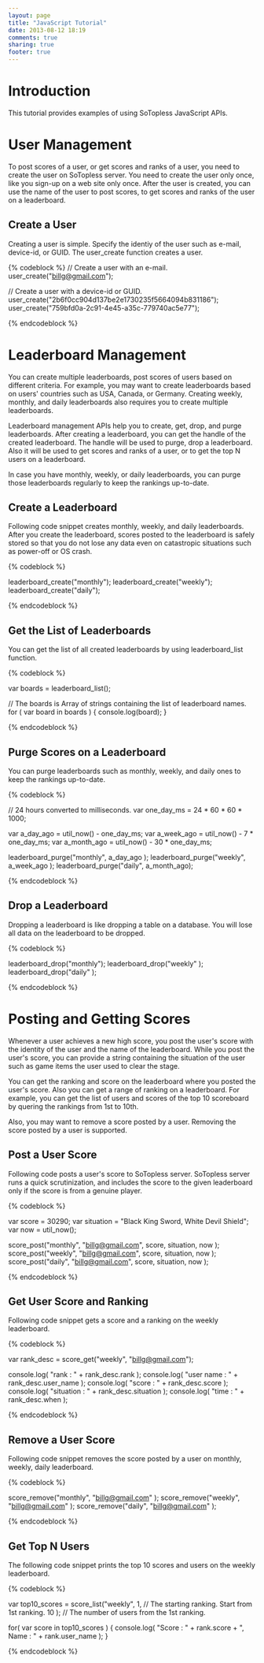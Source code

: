 ```yaml
---
layout: page
title: "JavaScript Tutorial"
date: 2013-08-12 18:19
comments: true
sharing: true
footer: true
---
```


Introduction
============
This tutorial provides examples of using SoTopless JavaScript APIs.

User Management
===============
To post scores of a user, or get scores and ranks of a user, you need to create the user on SoTopless server. You need to create the user only once, like you sign-up on a web site only once.
After the user is created, you can use the name of the user to post scores, to get scores and ranks of the user on a leaderboard.

Create a User
-------------
Creating a user is simple. Specify the identiy of the user such as e-mail, device-id, or GUID. The user_create function creates a user.

{% codeblock %}
// Create a user with an e-mail. 
user_create("billg@gmail.com");

// Create a user with a device-id or GUID.
user_create("2b6f0cc904d137be2e1730235f5664094b831186"); 
user_create("759bfd0a-2c91-4e45-a35c-779740ac5e77");  

{% endcodeblock %}

Leaderboard Management
======================
You can create multiple leaderboards, post scores of users based on different criteria. For example, you may want to create leaderboards based on users' countries such as USA, Canada, or Germany. Creating weekly, monthly, and daily leaderboards also requires you to create multiple leaderboards.

Leaderboard management APIs help you to create, get, drop, and purge leaderboards. After creating a leaderboard, you can get the handle of the created leaderboard. The handle will be used to purge, drop a leaderboard. Also it will be used to get scores and ranks of a user, or to get the top N users on a leaderboard.

In case you have monthly, weekly, or daily leaderboards, you can purge those leaderboards regularly to keep the rankings up-to-date. 

Create a Leaderboard
--------------------
Following code snippet creates monthly, weekly, and daily leaderboards. After you create the leaderboard, scores posted to the leaderboard is safely stored so that you do not lose any data even on catastropic situations such as power-off or OS crash.

{% codeblock %}

leaderboard_create("monthly");
leaderboard_create("weekly");
leaderboard_create("daily");

{% endcodeblock %}

Get the List of Leaderboards
----------------------------
You can get the list of all created leaderboards by using leaderboard_list function.

{% codeblock %}

var boards = leaderboard_list();

// The boards is Array of strings containing the list of leaderboard names.
for ( var board in boards ) {
    console.log(board);
}

{% endcodeblock %}

Purge Scores on a Leaderboard
-----------------------------
You can purge leaderboards such as monthly, weekly, and daily ones to keep the rankings up-to-date.

{% codeblock %}

// 24 hours converted to milliseconds.
var one_day_ms = 24 * 60 * 60 * 1000;

var a_day_ago   = util_now() - one_day_ms;
var a_week_ago  = util_now() - 7 * one_day_ms;
var a_month_ago = util_now() - 30 * one_day_ms;

leaderboard_purge("monthly", a_day_ago  );
leaderboard_purge("weekly",  a_week_ago );
leaderboard_purge("daily",   a_month_ago);

{% endcodeblock %}

Drop a Leaderboard
------------------
Dropping a leaderboard is like dropping a table on a database. You will lose all data on the leaderboard to be dropped.

{% codeblock %}

leaderboard_drop("monthly"); 
leaderboard_drop("weekly" ); 
leaderboard_drop("daily" ); 

{% endcodeblock %}


Posting and Getting Scores
==========================
Whenever a user achieves a new high score, you post the user's score with the identity of the user and the name of the leaderboard. While you post the user's score, you can provide a string containing the situation of the user such as game items the user used to clear the stage. 

You can get the ranking and score on the leaderboard where you posted the user's score. Also you can get a range of ranking on a leaderboard. For example, you can get the list of users and scores of the top 10 scoreboard by quering the rankings from 1st to 10th. 

Also, you may want to remove a score posted by a user. Removing the score posted by a user is supported.

Post a User Score
-----------------
Following code posts a user's score to SoTopless server. SoTopless server runs a quick scrutinization, and includes the score to the given leaderboard only if the score is from a genuine player. 

{% codeblock %}

var score = 30290;
var situation = "Black King Sword, White Devil Shield";
var now = util_now();    

score_post("monthly", "billg@gmail.com", score, situation, now );
score_post("weekly",  "billg@gmail.com", score, situation, now );
score_post("daily",   "billg@gmail.com", score, situation, now );

{% endcodeblock %}

Get User Score and Ranking
---------------------------
Following code snippet gets a score and a ranking on the weekly leaderboard.

{% codeblock %}

var rank_desc = score_get("weekly", "billg@gmail.com");

console.log( "rank      : " + rank_desc.rank );
console.log( "user name : " + rank_desc.user_name );
console.log( "score     : " + rank_desc.score );
console.log( "situation : " + rank_desc.situation );
console.log( "time      : " + rank_desc.when );

{% endcodeblock %}

Remove a User Score
-------------------
Following code snippet removes the score posted by a user on monthly, weekly, daily leaderboard.

{% codeblock %}

score_remove("monthly", "billg@gmail.com" );
score_remove("weekly",  "billg@gmail.com" );
score_remove("daily",   "billg@gmail.com" );

{% endcodeblock %}

Get Top N Users
---------------
The following code snippet prints the top 10 scores and users on the weekly leaderboard.

{% codeblock %}

var top10_scores = 
score_list("weekly", 
            1,    // The starting ranking. Start from 1st ranking. 
            10 ); // The number of users from the 1st ranking.  

for( var score in top10_scores )
{
    console.log( "Score : " + rank.score + ", Name : " + rank.user_name );
}

{% endcodeblock %}
